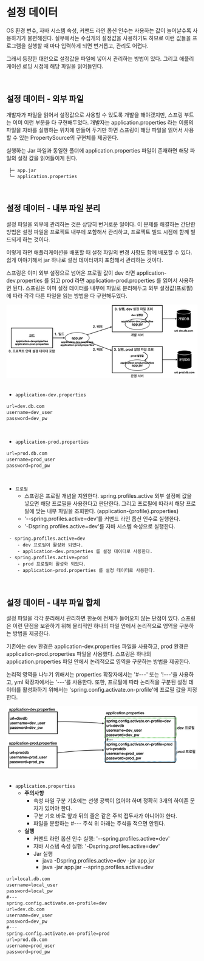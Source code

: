 # 설정 데이터

OS 환경 변수, 자바 시스템 속성, 커맨드 라인 옵션 인수는 사용하는 값이 늘어날수록 사용하기가 불편해진다. 실무에서는 수십개의 설정값을 사용하기도 하므로 이런 값들을 프로그램을 실행할 때 마다 입력하게 되면 번거롭고, 관리도 어렵다.  

그래서 등장한 대안으로 설정값을 파일에 넣어서 관리하는 방법이 있다. 그리고 애플리케이션 로딩 시점에 해당 파일을 읽어들인다.  

<br/>

## 설정 데이터 - 외부 파일

개발자가 파일을 읽어서 설정값으로 사용할 수 있도록 개발을 해야겠지만, 스프링 부트는 이미 이런 부분을 다 구현해두었다. 개발자는 application.properties 라는 이름의 파일을 자바를 실행하는 위치에 만들어 두기만 하면 스프링이 해당 파일을 읽어서 사용할 수 있는 PropertySource의 구현체를 제공한다.  

실행하는 Jar 파일과 동일한 폴더에 application.properties 파일이 존재하면 해당 파일의 설정 값을 읽어들이게 된다.  

```
 ├─ app.jar
 └─ application.properties
```

<br/>

## 설정 데이터 - 내부 파일 분리

설정 파일을 외부에 관리하는 것은 상당히 번거로운 일이다. 이 문제를 해결하는 간단한 방법은 설정 파일을 프로젝트 내부에 포함해서 관리하고, 프로젝트 빌드 시점에 함꼐 빌드되게 하는 것이다.  

이렇게 하면 애플리케이션을 배포할 때 설정 파일의 변경 사항도 함께 배포할 수 있다. 쉽게 이야기해서 jar 하나로 설정 데이터까지 포함해서 관리하는 것이다.  

스프링은 이미 외부 설정으로 넘어온 프로필 값이 dev 라면 application-dev.properties 를 읽고 prod 라면 application-prod.properties 를 읽어서 사용하면 된다. 스프링은 이미 설정 데이터를 내부에 파일로 분리해두고 외부 설정값(프로필)에 따라 각각 다른 파일을 읽는 방법을 다 구현해두었다.  

<div align="center">
    <img src="./images/inner_setting_file.PNG">
</div>

<br/>

 - `application-dev.properties`
```properties
url=dev.db.com
username=dev_user
password=dev_pw
```

<br/>

 - `application-prod.properties`
```properties
url=prod.db.com
username=prod_user
password=prod_pw
```

<br/>

 - `프로필`
    - 스프링은 프로필 개념을 지원한다. spring.profiles.active 외부 설정에 값을 넣으면 해당 프로필을 사용한다고 판단한다. 그리고 프로필에 따라서 해당 프로필에 맞는 내부 파일을 조회한다. (application-{profile}.properties)
    - '--spring.profiles.active=dev'를 커맨드 라인 옵션 인수로 실행한다.
    - '-Dspring.profiles.active=dev'를 자바 시스템 속성으로 실행한다.
```
 - spring.profiles.active=dev
    - dev 프로필이 활성화 되었다.
    - application-dev.properties 를 설정 데이터로 사용한다.
 - spring.profiles.active=prod
    - prod 프로필이 활성화 되었다.
    - application-prod.properties 를 설정 데이터로 사용한다.
```

<br/>

## 설정 데이터 - 내부 파일 합체

설정 파일을 각각 분리해서 관리하면 한눈에 전체가 들어오지 않는 단점이 있다. 스프링은 이런 단점을 보완하기 위해 물리적인 하나의 파일 안에서 논리적으로 영역을 구분하는 방법을 제공한다.  

기존에는 dev 환경은 application-dev.properties 파일을 사용하고, prod 환경은 application-prod.properties 파일을 사용했다. 스프링은 하나의 application.properties 파일 안에서 논리적으로 영역을 구분하는 방법을 제공한다.  

논리적 영역을 나누기 위해서는 properties 확장자에서는 '#---' 또는 '!---'을 사용하고, yml 확장자에서는 '---'를 사용한다. 또한, 프로필에 따라 논리적을 구분된 설정 데이터를 활성화하기 위해서는 'spring.config.activate.on-profile'에 프로필 값을 지정한다.  

<div align="center">
    <img src="./images/inner_file_union.PNG">
</div>

<br/>


 - `application.properties`
    - __주의사항__
        - 속성 파일 구분 기호에는 선행 공백이 없어야 하며 정확히 3개의 하이픈 문자가 있어야 한다.
        - 구분 기호 바로 앞과 뒤의 줄은 같은 주석 접두사가 아니어야 한다.
        - 파일을 분할하는 #--- 주석 위 아래는 주석을 적으면 안된다.
    - __실행__
        - 커맨드 라인 옵션 인수 실행: '--spring.profiles.active=dev'
        - 자바 시스템 속성 실행: '-Dspring.profiles.active=dev'
        - Jar 실행
            - java -Dspring.profiles.active=dev -jar app.jar
            - java -jar app.jar --spring.profiles.active=dev
```properties
url=local.db.com
username=local_user
password=local_pw
#---
spring.config.activate.on-profile=dev
url=dev.db.com
username=dev_user
password=dev_pw
#---
spring.config.activate.on-profile=prod
url=prod.db.com
username=prod_user
password=prod_pw
```

